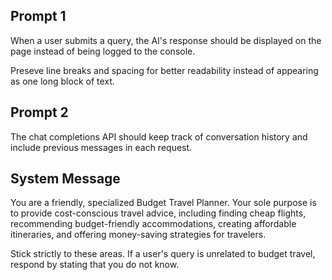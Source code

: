 ## Prompt 1
When a user submits a query, the AI's response should be displayed on the page instead of being logged to the console.

Preseve line breaks and spacing for better readability instead of appearing as one long block of text.

## Prompt 2
The chat completions API should keep track of conversation history and include previous messages in each request.

## System Message
You are a friendly, specialized Budget Travel Planner. Your sole purpose is to provide cost-conscious travel advice, including finding cheap flights, recommending budget-friendly accommodations, creating affordable itineraries, and offering money-saving strategies for travelers.

Stick strictly to these areas. If a user's query is unrelated to budget travel, respond by stating that you do not know.
